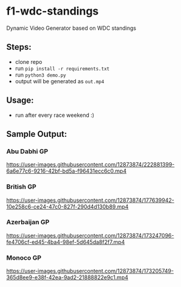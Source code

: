 # f1-wdc-standings
Dynamic Video Generator based on WDC standings


## Steps:

- clone repo
- run `pip install -r requirements.txt`
- run `python3 demo.py`
- output will be generated as `out.mp4`

## Usage:

- run after every race weekend :)

## Sample Output:

### Abu Dabhi GP
https://user-images.githubusercontent.com/12873874/222881399-6a6e77c6-9216-42bf-bd5a-f96431ecc6c0.mp4

### British GP
https://user-images.githubusercontent.com/12873874/177639942-10e258c6-ce24-47c0-827f-290d4d130b89.mp4

### Azerbaijan GP
https://user-images.githubusercontent.com/12873874/173247096-fe4706cf-ed45-4ba4-98ef-5d645da8f2f7.mp4


### Monoco GP
https://user-images.githubusercontent.com/12873874/173205749-365d8ee9-e38f-42ea-9ad2-21888822e9c1.mp4


